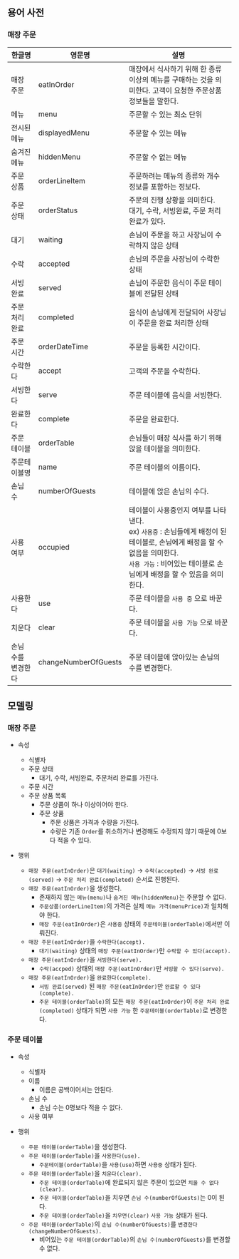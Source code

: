 ## 용어 사전

### 매장 주문

| 한글명 | 영문명 | 설명 |
| --- | --- | --- |
| 매장 주문 | eatInOrder | 매장에서 식사하기 위해 한 종류 이상의 메뉴를 구매하는 것을 의미한다. 고객이 요청한 주문상품 정보들을 말한다. |
| 메뉴 | menu | 주문할 수 있는 최소 단위 |
| 전시된 메뉴 | displayedMenu | 주문할 수 있는 메뉴 |
| 숨겨진 메뉴 | hiddenMenu | 주문할 수 없는 메뉴 |
| 주문 상품 | orderLineItem | 주문하려는 메뉴의 종류와 개수 정보를 포함하는 정보다. |
| 주문 상태 | orderStatus | 주문의 진행 상황을 의미한다.<br/>대기, 수락, 서빙완료, 주문 처리 완료가 있다. |
| 대기 | waiting | 손님이 주문을 하고 사장님이 수락하지 않은 상태 |
| 수락 | accepted | 손님의 주문을 사장님이 수락한 상태 |
| 서빙 완료 | served | 손님이 주문한 음식이 주문 테이블에 전달된 상태 |
| 주문 처리 완료 | completed | 음식이 손님에게 전달되어 사장님이 주문을 완료 처리한 상태 |
| 주문 시간 | orderDateTime | 주문을 등록한 시간이다. |
| 수락한다 | accept | 고객의 주문을 수락한다. |
| 서빙한다 | serve | 주문 테이블에 음식을 서빙한다. |
| 완료한다 | complete | 주문을 완료한다. |
| 주문 테이블 | orderTable | 손님들이 매장 식사를 하기 위해 앉을 테이블을 의미한다. |
| 주문테이블명 | name | 주문 테이블의 이름이다. |
| 손님 수 | numberOfGuests | 테이블에 앉은 손님의 수다. |
| 사용 여부 | occupied | 테이블이 사용중인지 여부를 나타낸다.<br/>ex) `사용중` : 손님들에게 배정이 된 테이블로, 손님에게 배정을 할 수 없음을 의미한다.<br/>`사용 가능` : 비어있는 테이블로 손님에게 배정을 할 수 있음을 의미한다. |
| 사용한다 | use | 주문 테이블을 `사용 중` 으로 바꾼다. |
| 치운다 | clear | 주문 테이블을 `사용 가능` 으로 바꾼다. |
| 손님 수를 변경한다 | changeNumberOfGuests | 주문 테이블에 앉아있는 손님의 수를 변경한다. |

## 모델링

### 매장 주문

- 속성
  - 식별자
  - 주문 상태
    - 대기, 수락, 서빙완료, 주문처리 완료를 가진다.
  - 주문 시간
  - 주문 상품 목록
    - 주문 상품이 하나 이상이어야 한다.
    - 주문 상품
      - 주문 상품은 가격과 수량을 가진다.
      - 수량은 기존 `Order`를 취소하거나 변경해도 수정되지 않기 때문에 0보다 적을 수 있다.

- 행위
  - `매장 주문(eatInOrder)`은 `대기(waiting)` → `수락(accepted)` → `서빙 완료(served)` → `주문 처리 완료(completed)` 순서로 진행된다.
  - `매장 주문(eatInOrder)`을 생성한다.
      - 존재하지 않는 `메뉴(menu)`나 `숨겨진 메뉴(hiddenMenu)`는 주문할 수 없다.
      - `주문상품(orderLineItem)`의 가격은 실제 `메뉴 가격(menuPrice)`과 일치해야 한다.
      - `매장 주문(eatInOrder)`은 `사용중` 상태의 `주문테이블(orderTable)`에서만 이뤄진다.
  - `매장 주문(eatInOrder)`을 `수락한다(accept).`
      - `대기(waiting)` 상태의 `매장 주문(eatInOrder)`만 `수락할 수 있다(accept).`
  - `매장 주문(eatInOrder)`을 `서빙한다(serve).`
      - `수락(accped)` 상태의 `매장 주문(eatInOrder)`만 `서빙할 수 있다(serve).`
  - `매장 주문(eatInOrder)`을 `완료한다(complete).`
      - `서빙 완료(served)` 된 `매장 주문(eatInOrder)`만 `완료할 수 있다(complete).`
      - `주문 테이블(orderTable)`의 모든 `매장 주문(eatInOrder)`이 `주문 처리 완료(completed)` 상태가 되면 `사용 가능` 한 `주문테이블(orderTable)`로 변경한다.
    
### 주문 테이블

- 속성
  - 식별자
  - 이름
    - 이름은 공백이어서는 안된다.
  - 손님 수
    - 손님 수는 0명보다 적을 수 없다.
  - 사용 여부

- 행위
  - `주문 테이블(orderTable)`을 생성한다.
  - `주문 테이블(orderTable)`을 `사용한다(use).`
      - `주문테이블(orderTable)`을 `사용(use)`하면 `사용중` 상태가 된다.
  - `주문 테이블(orderTable)`을 `치운다(clear).`
      - `주문 테이블(orderTable)`에 완료되지 않은 주문이 있으면 `치울 수 없다(clear).`
      - `주문 테이블(orderTable)`을 치우면 `손님 수(numberOfGuests)`는 0이 된다.
      - `주문 테이블(orderTable)`을 `치우면(clear)` `사용 가능` 상태가 된다.
  - `주문 테이블(orderTable)`의 `손님 수(numberOfGuests)`를 `변경한다(changeNumberOfGuests).`
      - 비어있는 `주문 테이블(orderTable)`의 `손님 수(numberOfGuests)`를 변경할 수 없다.
